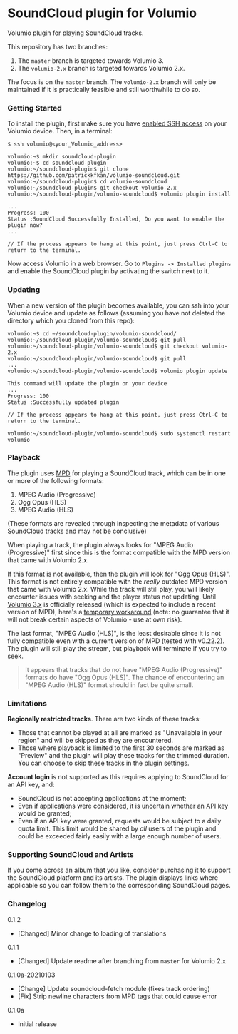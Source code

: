 # SoundCloud plugin for Volumio

Volumio plugin for playing SoundCloud tracks.

This repository has two branches:

1. The `master` branch is targeted towards Volumio 3.
2. The `volumio-2.x` branch is targeted towards Volumio 2.x.

The focus is on the `master` branch. The `volumio-2.x` branch will only be maintained if it is practically feasible and still worthwhile to do so.

### Getting Started

To install the plugin, first make sure you have [enabled SSH access](https://volumio.github.io/docs/User_Manual/SSH.html) on your Volumio device. Then, in a terminal:

```
$ ssh volumio@<your_Volumio_address>

volumio:~$ mkdir soundcloud-plugin
volumio:~$ cd soundcloud-plugin
volumio:~/soundcloud-plugin$ git clone https://github.com/patrickkfkan/volumio-soundcloud.git
volumio:~/soundcloud-plugin$ cd volumio-soundcloud
volumio:~/soundcloud-plugin$ git checkout volumio-2.x
volumio:~/soundcloud-plugin/volumio-soundcloud$ volumio plugin install

...
Progress: 100
Status :SoundCloud Successfully Installed, Do you want to enable the plugin now?
...

// If the process appears to hang at this point, just press Ctrl-C to return to the terminal.
```

Now access Volumio in a web browser. Go to ``Plugins -> Installed plugins`` and enable the SoundCloud plugin by activating the switch next to it.

### Updating

When a new version of the plugin becomes available, you can ssh into your Volumio device and update as follows (assuming you have not deleted the directory which you cloned from this repo):

```
volumio:~$ cd ~/soundcloud-plugin/volumio-soundcloud/
volumio:~/soundcloud-plugin/volumio-soundcloud$ git pull
volumio:~/soundcloud-plugin/volumio-soundcloud$ git checkout volumio-2.x
volumio:~/soundcloud-plugin/volumio-soundcloud$ git pull
...
volumio:~/soundcloud-plugin/volumio-soundcloud$ volumio plugin update

This command will update the plugin on your device
...
Progress: 100
Status :Successfully updated plugin

// If the process appears to hang at this point, just press Ctrl-C to return to the terminal.

volumio:~/soundcloud-plugin/volumio-soundcloud$ sudo systemctl restart volumio
```
### Playback

The plugin uses [MPD](https://www.musicpd.org/) for playing a SoundCloud track, which can be in one or more of the following formats:

1. MPEG Audio (Progressive)
2. Ogg Opus (HLS)
3. MPEG Audio (HLS)

(These formats are revealed through inspecting the metadata of various SoundCloud tracks and may not be conclusive)

When playing a track, the plugin always looks for "MPEG Audio (Progressive)" first since this is the format compatible with the MPD version that came with Volumio 2.x.

If this format is not available, then the plugin will look for "Ogg Opus (HLS)". This format is not entirely compatible with the *really* outdated MPD version that came with Volumio 2.x. While the track will still play, you will likely encounter issues with seeking and the player status not updating. Until [Volumio 3.x](https://community.volumio.org/t/volumio-x86-debian-buster-debugging-party-beta/11899) is officially released (which is expected to include a recent version of MPD), here's a [temporary workaround](https://community.volumio.org/t/mpd-0-21-16-for-volumio-arm-armv7-and-x86/11554) (note: no guarantee that it will not break certain aspects of Volumio - use at own risk).

The last format, "MPEG Audio (HLS)", is the least desirable since it is not fully compatible even with a current version of MPD (tested with v0.22.2). The plugin will still play the stream, but playback will terminate if you try to seek.

>It appears that tracks that do not have "MPEG Audio (Progressive)" formats do have "Ogg Opus (HLS)". The chance of encountering an "MPEG Audio (HLS)" format should in fact be quite small.

### Limitations

**Regionally restricted tracks**. There are two kinds of these tracks:
- Those that cannot be played at all are marked as "Unavailable in your region" and will be skipped as they are encountered.
- Those where playback is limited to the first 30 seconds are marked as "Preview" and the plugin will play these tracks for the trimmed duration. You can choose to skip these tracks in the plugin settings.

**Account login** is not supported as this requires applying to SoundCloud for an API key, and:
- SoundCloud is not accepting applications at the moment;
- Even if applications were considered, it is uncertain whether an API key would be granted;
- Even if an API key were granted, requests would be subject to a daily quota limit. This limit would be shared by *all* users of the plugin and could be exceeded fairly easily with a large enough number of users.

### Supporting SoundCloud and Artists

If you come across an album that you like, consider purchasing it to support the SoundCloud platform and its artists. The plugin displays links where applicable so you can follow them to the corresponding SoundCloud pages.

### Changelog

0.1.2
- [Changed] Minor change to loading of translations

0.1.1
- [Changed] Update readme after branching from `master` for Volumio 2.x

0.1.0a-20210103
- [Change] Update soundcloud-fetch module (fixes track ordering)
- [Fix] Strip newline characters from MPD tags that could cause error

0.1.0a
- Initial release

